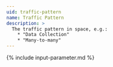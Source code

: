 ```yaml
---
uid: traffic-pattern
name: Traffic Pattern
description: >
  The traffic pattern in space, e.g.:
    * "Data Collection"
    * "Many-to-many"
---
```


{% include input-parameter.md %}
